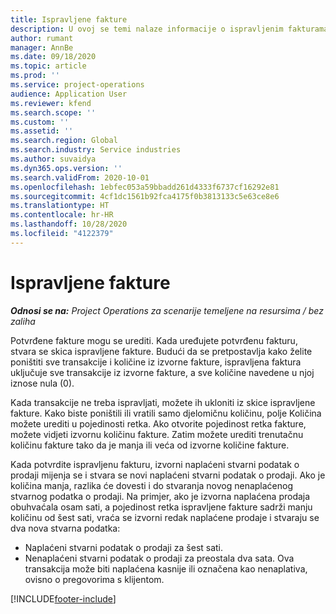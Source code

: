 ```yaml
---
title: Ispravljene fakture
description: U ovoj se temi nalaze informacije o ispravljenim fakturama.
author: rumant
manager: AnnBe
ms.date: 09/18/2020
ms.topic: article
ms.prod: ''
ms.service: project-operations
audience: Application User
ms.reviewer: kfend
ms.search.scope: ''
ms.custom: ''
ms.assetid: ''
ms.search.region: Global
ms.search.industry: Service industries
ms.author: suvaidya
ms.dyn365.ops.version: ''
ms.search.validFrom: 2020-10-01
ms.openlocfilehash: 1ebfec053a59bbadd261d4333f6737cf16292e81
ms.sourcegitcommit: 4cf1dc1561b92fca4175f0b3813133c5e63ce8e6
ms.translationtype: HT
ms.contentlocale: hr-HR
ms.lasthandoff: 10/28/2020
ms.locfileid: "4122379"
---
```

# <a name="corrected-invoices"></a>Ispravljene fakture

_**Odnosi se na:** Project Operations za scenarije temeljene na resursima / bez zaliha_

Potvrđene fakture mogu se urediti. Kada uređujete potvrđenu fakturu, stvara se skica ispravljene fakture. Budući da se pretpostavlja kako želite poništiti sve transakcije i količine iz izvorne fakture, ispravljena faktura uključuje sve transakcije iz izvorne fakture, a sve količine navedene u njoj iznose nula (0).

Kada transakcije ne treba ispravljati, možete ih ukloniti iz skice ispravljene fakture. Kako biste poništili ili vratili samo djelomičnu količinu, polje Količina možete urediti u pojedinosti retka. Ako otvorite pojedinost retka fakture, možete vidjeti izvornu količinu fakture. Zatim možete urediti trenutačnu količinu fakture tako da je manja ili veća od izvorne količine fakture.

Kada potvrdite ispravljenu fakturu, izvorni naplaćeni stvarni podatak o prodaji mijenja se i stvara se novi naplaćeni stvarni podatak o prodaji. Ako je količina manja, razlika će dovesti i do stvaranja novog nenaplaćenog stvarnog podatka o prodaji. Na primjer, ako je izvorna naplaćena prodaja obuhvaćala osam sati, a pojedinost retka ispravljene fakture sadrži manju količinu od šest sati, vraća se izvorni redak naplaćene prodaje i stvaraju se dva nova stvarna podatka:

- Naplaćeni stvarni podatak o prodaji za šest sati.
- Nenaplaćeni stvarni podatak o prodaji za preostala dva sata. Ova transakcija može biti naplaćena kasnije ili označena kao nenaplativa, ovisno o pregovorima s klijentom.


[!INCLUDE[footer-include](../includes/footer-banner.md)]